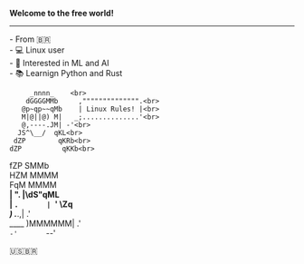 <b>Welcome to the free world!</b><br>
<hr>
- From 🇧🇷 <br>
- 💻 Linux user<br>
- 🤖 Interested in ML and AI<br>
- 📚 Learnign Python and Rust<br>

         _nnnn_    <br>                  
        dGGGGMMb     ,"""""""""""""".<br>
       @p~qp~~qMb    | Linux Rules! |<br>
       M|@||@) M|   _;..............'<br>
       @,----.JM| -'<br>
      JS^\__/  qKL<br>
     dZP        qKRb<br>
    dZP          qKKb<br>
   fZP            SMMb<br>
   HZM            MMMM<br>
   FqM            MMMM<br>
 __| ".        |\dS"qML<br>
 |    `.       | `' \Zq<br>
_)      \.___.,|     .'<br>
\____   )MMMMMM|   .'<br>
     `-'       `--' <br>

🇺🇸🇧🇷 
